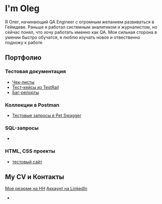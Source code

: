 

# I'm Oleg 

Я Олег, начинающий QA Engineer с огромным желанием развиваться в Геймдеве. Раньше я работал системным аналитиком и журналистом, но сейчас понял, что хочу работать именно как QA. Мои сильная сторона в умении быстро обучатся, я люблю изучать новое и отвественно подхожу к работе 

## Портфолио

### Тестовая документация
  * [Чек-листы](тут_ссылка)
  * [Тест-кейсы из TestRail](тут_ссылка)
  * [Баг-репорты](тут_ссылка)
### Коллекции в Postman
   * [Тестовые запросы в Pet Swagger](тут_ссылка)
### SQL-запросы
  * [   ](тут_ссылка)
### HTML, CSS проекты
  * [тестовый сайт](тут_ссылка)
   
   
   
## My CV и Контакты

[Мое резюме на HH](ссылка_тут)
[Аккаунт на LinkedIn](ссылка_тут)

  
  
  
  





-
